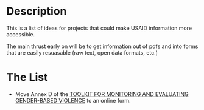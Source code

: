 Description
=

This is a list of ideas for projects that could make USAID information more accessible.

The main thrust early on will be to get information out of pdfs and into forms that are easily resuasable (raw text, open data formats, etc.)

The List
=

* Move Annex D of the [TOOLKIT FOR MONITORING AND EVALUATING GENDER-BASED VIOLENCE](http://www.usaid.gov/sites/default/files/documents/2151/Toolkit%20Master%20%28FINAL%20MAY%209%29.pdf "another pdf") to an online form.
